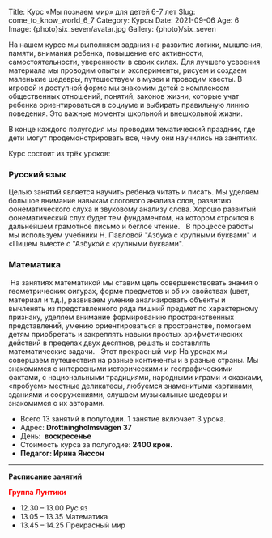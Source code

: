 Title: Курс «Мы познаем мир» для детей 6-7 лет
Slug: come_to_know_world_6_7
Category: Курсы
Date: 2021-09-06
Age: 6
Image: {photo}six_seven/avatar.jpg
Gallery: {photo}/six_seven

На нашем курсе мы выполняем задания на развитие логики, мышления, памяти, внимания ребенка, повышение его активности, самостоятельности, уверенности в своих силах. Для лучшего усвоения материала мы проводим опыты и эксперименты, рисуем и создаем маленькие шедевры, путешествуем в музеи и проводим квесты. В игровой и доступной форме мы знакомим детей с комплексом общественных отношений, понятий, законов жизни, которые учат ребенка ориентироваться в социуме и выбирать правильную линию поведения. Это важные моменты школьной и внешкольной жизни.  

В конце каждого полугодия мы проводим тематический праздник, где дети могут продемонстрировать все, чему они научились на занятиях.

Курс состоит из трёх уроков:

### Русский язык 

Целью занятий является научить ребенка читать и писать. Мы уделяем большое внимание навыкам слогового анализа слов, развитию фонематического слуха и звуковому анализу слова. Хорошо развитый фонематический слух будет тем фундаментом, на котором строится в дальнейшем грамотное письмо и беглое чтение.
 
В процессе работы мы используем учебники Н. Павловой "Азбука с крупными буквами" и «Пишем вместе с "Азбукой с крупными буквами".

### Математика 

 На занятиях математикой мы ставим цель совершенствовать знания о геометрических фигурах, форме предметов и об их свойствах (цвет, материал и т.д.), развиваем умение анализировать объекты и вычленять из представленного ряда лишний предмет по характерному признаку, уделяем внимание формированию пространственных представлений, умению ориентироваться в пространстве, помогаем детям приобретать и закреплять навыки простых арифметических действий в пределах двух десятков, решать и составлять математические задачи.
 
Этот прекрасный мир
На уроках мы совершаем путешествия на разные континенты и в разные страны. Мы знакомимся с интересными историческими и географическими фактами, с национальными традициями, народными играми и сказками, «пробуем» местные деликатесы, любуемся знаменитыми картинами, зданиями и сооружениями, слушаем музыкальные шедевры и знакомимся с их авторами.

* Всего 13 занятий в полугодии. 1 занятие включает 3 урока.
* Адрес: __Drottningholmsvägen 37__
* День:  __воскресенье__
* Стоимость курса за полугодие: __2400 крон.__
* __Педагог: Ирина Янссон__

---

**Расписание занятий**

**<span style="color:red">Группа Лунтики</span>**

* 12.30 – 13.00 Рус яз
* 13.05 – 13.35 Математика
* 13.45 – 14.25 Прекрасный мир
